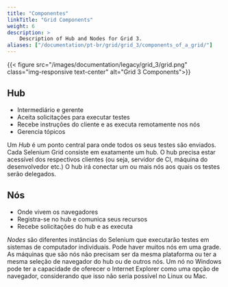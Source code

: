 ```yaml
---
title: "Componentes"
linkTitle: "Grid Components"
weight: 6
description: >
    Description of Hub and Nodes for Grid 3.
aliases: ["/documentation/pt-br/grid/grid_3/components_of_a_grid/"]
---
```


{{< figure src="/images/documentation/legacy/grid_3/grid.png" class="img-responsive text-center" alt="Grid 3 Components">}}

## Hub
* Intermediário e gerente
* Aceita solicitações para executar testes
* Recebe instruções do cliente e as executa remotamente nos nós
* Gerencia tópicos

Um _Hub_ é um ponto central para onde todos os seus testes são enviados.
Cada Selenium Grid consiste em exatamente um hub. O hub precisa estar acessível
dos respectivos clientes (ou seja, servidor de CI, máquina do desenvolvedor etc.)
O hub irá conectar um ou mais nós
aos quais os testes serão delegados.

## Nós

* Onde vivem os navegadores
* Registra-se no hub e comunica seus recursos
* Recebe solicitações do hub e as executa

_Nodes_ são diferentes instâncias do Selenium
que executarão testes em sistemas de computador individuais.
Pode haver muitos nós em uma grade.
As máquinas que são nós não precisam ser da mesma plataforma
ou ter a mesma seleção de navegador do hub ou de outros nós.
Um nó no Windows pode ter a capacidade de
oferecer o Internet Explorer como uma opção de navegador,
considerando que isso não seria possível no Linux ou Mac.

